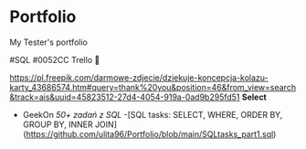 # Portfolio
My Tester's portfolio

#SQL
#0052CC Trello
 🔎


https://pl.freepik.com/darmowe-zdjecie/dziekuje-koncepcja-kolazu-karty_43686574.htm#query=thank%20you&position=46&from_view=search&track=ais&uuid=45823512-27d4-4054-919a-0ad9b295fd51
<b> Select </b>
- GeekOn  *50+ zadań z SQL*
  -[SQL tasks: SELECT, WHERE, ORDER BY, GROUP BY, INNER JOIN] (https://github.com/ulita96/Portfolio/blob/main/SQLtasks_part1.sql) 
